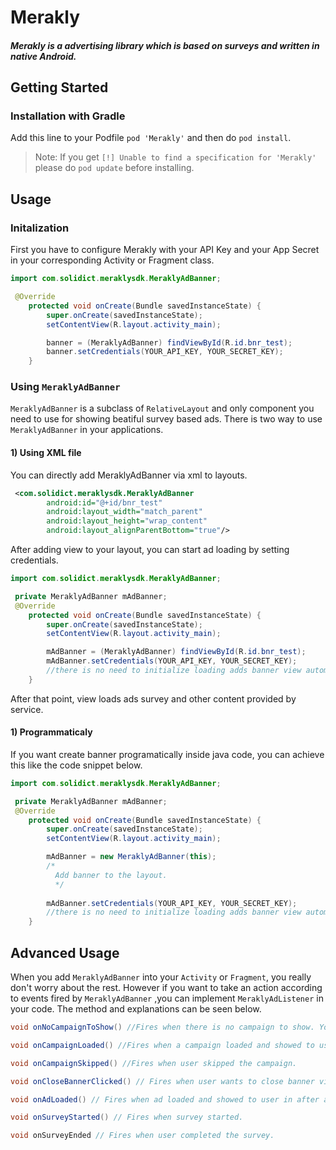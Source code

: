 # Merakly

#### *Merakly is a advertising library which is based on surveys and written in native Android.*

## Getting Started

### Installation with Gradle

Add this line to your Podfile `pod 'Merakly'` and then do `pod install`.

> Note: If you get `[!] Unable to find a specification for 'Merakly'` please do `pod update` before installing. 

## Usage

### Initalization

First you have to configure Merakly with your API Key and your App Secret in your corresponding Activity or Fragment class. 

```java
import com.solidict.meraklysdk.MeraklyAdBanner;

 @Override
    protected void onCreate(Bundle savedInstanceState) {
        super.onCreate(savedInstanceState);
        setContentView(R.layout.activity_main);

        banner = (MeraklyAdBanner) findViewById(R.id.bnr_test);
        banner.setCredentials(YOUR_API_KEY, YOUR_SECRET_KEY);
    }

```

### Using `MeraklyAdBanner`

`MeraklyAdBanner` is a subclass of `RelativeLayout` and only component you need to use for showing beatiful survey based ads. There is two way to use `MeraklyAdBanner` in your applications.

#### 1) Using XML file

You can directly add MeraklyAdBanner via xml to layouts.

```xml
 <com.solidict.meraklysdk.MeraklyAdBanner
        android:id="@+id/bnr_test"
        android:layout_width="match_parent"
        android:layout_height="wrap_content"
        android:layout_alignParentBottom="true"/>
```

After adding view to your layout, you can start ad loading by setting credentials.
```java
import com.solidict.meraklysdk.MeraklyAdBanner;

 private MeraklyAdBanner mAdBanner;
 @Override
    protected void onCreate(Bundle savedInstanceState) {
        super.onCreate(savedInstanceState);
        setContentView(R.layout.activity_main);

        mAdBanner = (MeraklyAdBanner) findViewById(R.id.bnr_test);
        mAdBanner.setCredentials(YOUR_API_KEY, YOUR_SECRET_KEY);
        //there is no need to initialize loading adds banner view automatically starts with ads after getting credentials.
    }

```

After that point, view loads ads survey and other content provided by service.

#### 1) Programmaticaly

If you want create banner programatically inside java code, you can achieve this like the code snippet below.
```java
import com.solidict.meraklysdk.MeraklyAdBanner;

 private MeraklyAdBanner mAdBanner;
 @Override
    protected void onCreate(Bundle savedInstanceState) {
        super.onCreate(savedInstanceState);
        setContentView(R.layout.activity_main);

        mAdBanner = new MeraklyAdBanner(this);
        /*
          Add banner to the layout.
          */
          
        mAdBanner.setCredentials(YOUR_API_KEY, YOUR_SECRET_KEY);
        //there is no need to initialize loading adds banner view automatically starts with ads after getting credentials.
    }

```



## Advanced Usage

When you add `MeraklyAdBanner` into your `Activity` or `Fragment`, you really don't worry about the rest. However if you want to take an action according to events fired by `MeraklyAdBanner` ,you can implement `MeraklyAdListener` in your code. The method and explanations can be seen below.

```java
void onNoCampaignToShow() //Fires when there is no campaign to show. You can remove banner view when this event fired.
```
```java
void onCampaignLoaded() //Fires when a campaign loaded and showed to user.
```
```java
void onCampaignSkipped() //Fires when user skipped the campaign.
```
```java
void onCloseBannerClicked() // Fires when user wants to close banner view. This action is available if banner view is closable.
```
```java
void onAdLoaded() // Fires when ad loaded and showed to user in after answering the question in banner view.
```
```java
void onSurveyStarted() // Fires when survey started.
```
```java
void onSurveyEnded // Fires when user completed the survey.
```

